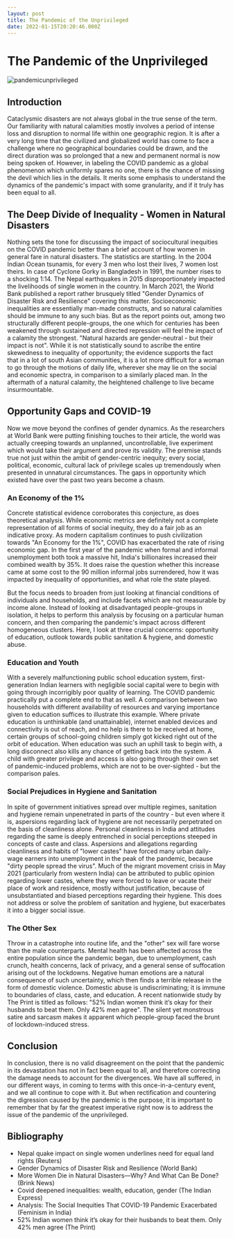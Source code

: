 ```yaml
---
layout: post
title: The Pandemic of the Unprivileged
date: 2022-01-15T20:20:46.000Z
---
```


# The Pandemic of the Unprivileged

![pandemicunprivileged](https://user-images.githubusercontent.com/98811198/152400241-3b90877b-a164-4ef3-bd52-cbb6b16f03fc.jpg)

## Introduction

Cataclysmic disasters are not always global in the true sense of the term. Our familiarity with natural calamities mostly involves a period of intense loss and disruption to normal life within one geographic region. It is after a very long time that the civilized and globalized world has come to face a challenge where no geographical boundaries could be drawn, and the direct duration was so prolonged that a new and permanent normal is now being spoken of. However, in labeling the COVID pandemic as a global phenomenon which uniformly spares no one, there is the chance of missing the devil which lies in the details. It merits some emphasis to understand the dynamics of the pandemic's impact with some granularity, and if it truly has been equal to all.

## The Deep Divide of Inequality - Women in Natural Disasters

Nothing sets the tone for discussing the impact of sociocultural inequities on the COVID pandemic better than a brief account of how women in general fare in natural disasters. The statistics are startling. In the 2004 Indian Ocean tsunamis, for every 3 men who lost their lives, 7 women lost theirs. In case of Cyclone Gorky in Bangladesh in 1991, the number rises to a shocking 1:14. The Nepal earthquakes in 2015 disproportionately impacted the livelihoods of single women in the country. In March 2021, the World Bank published a report rather brusquely titled "Gender Dynamics of Disaster Risk and Resilience" covering this matter. Socioeconomic inequalities are essentially man-made constructs, and so natural calamities should be immune to any such bias. But as the report points out, among two structurally different people-groups, the one which for centuries has been weakened through sustained and directed repression will feel the impact of a calamity the strongest. "Natural hazards are gender-neutral - but their impact is not". While it is not statistically sound to ascribe the entire skewedness to inequality of opportunity; the evidence supports the fact that in a lot of south Asian communities, it is a lot more difficult for a woman to go through the motions of daily life, wherever she may lie on the social and economic spectra, in comparison to a similarly placed man. In the aftermath of a natural calamity, the heightened challenge to live became insurmountable.

## Opportunity Gaps and COVID-19

Now we move beyond the confines of gender dynamics. As the researchers at World Bank were putting finishing touches to their article, the world was actually creeping towards an unplanned, uncontrollable, live experiment which would take their argument and prove its validity. The premise stands true not just within the ambit of gender-centric inequity; every social, political, economic, cultural lack of privilege scales up tremendously when presented in unnatural circumstances. The gaps in opportunity which existed have over the past two years become a chasm.

### An Economy of the 1%

Concrete statistical evidence corroborates this conjecture, as does theoretical analysis. While economic metrics are definitely not a complete representation of all forms of social inequity, they do a fair job as an indicative proxy. As modern capitalism continues to push civilization towards "An Economy for the 1%", COVID has exacerbated the rate of rising economic gap. In the first year of the pandemic when formal and informal unemployment both took a massive hit, India's billionaires increased their combined wealth by 35%. It does raise the question whether this increase came at some cost to the 90 million informal jobs surrendered, how it was impacted by inequality of opportunities, and what role the state played.

But the focus needs to broaden from just looking at financial conditions of individuals and households, and include facets which are not measurable by income alone. Instead of looking at disadvantaged people-groups in isolation, it helps to perform this analysis by focusing on a particular human concern, and then comparing the pandemic's impact across different homogeneous clusters. Here, I look at three crucial concerns: opportunity of education, outlook towards public sanitation & hygiene, and domestic abuse.

### Education and Youth

With a severely malfunctioning public school education system, first-generation Indian learners with negligible social capital were to begin with going through incorrigibly poor quality of learning. The COVID pandemic practically put a complete end to that as well. A comparison between two households with different availability of resources and varying importance given to education suffices to illustrate this example. Where private education is unthinkable (and unattainable), internet enabled devices and connectivity is out of reach, and no help is there to be received at home, certain groups of school-going children simply got kicked right out of the orbit of education. When education was such an uphill task to begin with, a long disconnect also kills any chance of getting back into the system. A child with greater privilege and access is also going through their own set of pandemic-induced problems, which are not to be over-sighted - but the comparison pales.

### Social Prejudices in Hygiene and Sanitation

In spite of government initiatives spread over multiple regimes, sanitation and hygiene remain unpenetrated in parts of the country - but even where it is, aspersions regarding lack of hygiene are not necessarily perpetrated on the basis of cleanliness alone. Personal cleanliness in India and attitudes regarding the same is deeply entrenched in social perceptions steeped in concepts of caste and class. Aspersions and allegations regarding cleanliness and habits of "lower castes" have forced many urban daily-wage earners into unemployment in the peak of the pandemic, because "dirty people spread the virus". Much of the migrant movement crisis in May 2021 (particularly from western India) can be attributed to public opinion regarding lower castes, where they were forced to leave or vacate their place of work and residence, mostly without justification, because of unsubstantiated and biased perceptions regarding their hygiene. This does not address or solve the problem of sanitation and hygiene, but exacerbates it into a bigger social issue.

### The Other Sex

Throw in a catastrophe into routine life, and the "other" sex will fare worse than the male counterparts. Mental health has been affected across the entire population since the pandemic began, due to unemployment, cash crunch, health concerns, lack of privacy, and a general sense of suffocation arising out of the lockdowns. Negative human emotions are a natural consequence of such uncertainty, which then finds a terrible release in the form of domestic violence. Domestic abuse is undiscriminating; it is immune to boundaries of class, caste, and education. A recent nationwide study by The Print is titled as follows: "52% Indian women think it’s okay for their husbands to beat them. Only 42% men agree". The silent yet monstrous satire and sarcasm makes it apparent which people-group faced the brunt of lockdown-induced stress.

## Conclusion

In conclusion, there is no valid disagreement on the point that the pandemic in its devastation has not in fact been equal to all, and therefore correcting the damage needs to account for the divergences. We have all suffered, in our different ways, in coming to terms with this once-in-a-century event, and we all continue to cope with it. But when rectification and countering the digression caused by the pandemic is the purpose, it is important to remember that by far the greatest imperative right now is to address the issue of the pandemic of the unprivileged.


## Bibliography

- Nepal quake impact on single women underlines need for equal land rights (Reuters)
- Gender Dynamics of Disaster Risk and Resilience (World Bank)
- More Women Die in Natural Disasters—Why? And What Can Be Done? (Brink News)
- Covid deepened inequalities: wealth, education, gender (The Indian Express)
- Analysis: The Social Inequities That COVID-19 Pandemic Exacerbated (Feminism in India)
- 52% Indian women think it’s okay for their husbands to beat them. Only 42% men agree (The Print)

